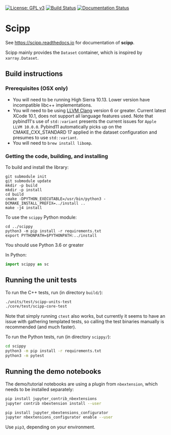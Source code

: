[![License: GPL v3](https://img.shields.io/badge/License-GPLv3-blue.svg)](LICENSE.txt)
[![Build Status](https://www.travis-ci.org/scipp/scipp.svg?branch=master)](https://www.travis-ci.org/scipp/scipp)
[![Documentation Status](https://readthedocs.org/projects/scipp/badge/?version=latest)](https://scipp.readthedocs.io/en/latest/?badge=latest)

# Scipp

See https://scipp.readthedocs.io for documentation of **scipp**.

Scipp mainly provides the `Dataset` container, which is inspired by `xarray.Dataset`.

## Build instructions

### Prerequisites (OSX only)

* You will need to be running High Sierra 10.13. Lower version have incompatible libc++ implementations.
* You will need to be using [LLVM Clang](https://releases.llvm.org/download.html) version 6 or greater. Current latest XCode 10.1, does not support all language features used. Note that pybind11's use of `std::variant` presents the current issues for `Apple LLVM 10.0.0`. Pybind11 automatically picks up on the CMAKE_CXX_STANDARD 17 applied in the dataset configuration and presumes to use `std::variant`.
* You will need to `brew install libomp`.

### Getting the code, building, and installing

To build and install the library:

```
git submodule init
git submodule update
mkdir -p build
mkdir -p install
cd build
cmake -DPYTHON_EXECUTABLE=/usr/bin/python3 -DCMAKE_INSTALL_PREFIX=../install ..
make -j4 install
```

To use the `scippy` Python module:

```
cd ../scippy
python3 -m pip install -r requirements.txt
export PYTHONPATH=$PYTHONPATH:../install
```

You should use Python 3.6 or greater

In Python:

```python
import scippy as sc
```

## Running the unit tests

To run the C++ tests, run (in directory `build/`):
```sh
./units/test/scipp-units-test
./core/test/scipp-core-test
```

Note that simply running `ctest` also works, but currently it seems to have an issue with gathering templated tests, so calling the test binaries manually is recommended (and much faster).

To run the Python tests, run (in directory `scippy/`):

```sh
cd scippy
python3 -m pip install -r requirements.txt
python3 -m pytest
```

## Running the demo notebooks

The demo/tutorial notebooks are using a plugin from `nbextension`, which needs to be installed separately:

```sh
pip install jupyter_contrib_nbextensions
jupyter contrib nbextension install --user

pip install jupyter_nbextensions_configurator
jupyter nbextensions_configurator enable --user
```

Use `pip3`, depending on your environment.
